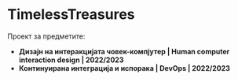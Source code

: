 # TimelessTreasures
Проект за предметите:
+ **Дизајн на интеракцијата човек-компјутер | Human computer interaction design | 2022/2023**
+ **Континуирана интеграција и испорака | DevOps | 2022/2023** 

